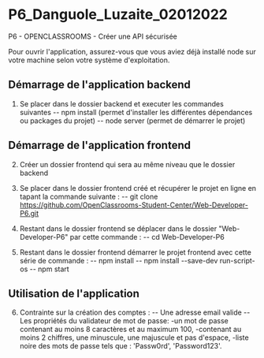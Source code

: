 # P6_Danguole_Luzaite_02012022

P6 - OPENCLASSROOMS - Créer une API sécurisée

Pour ouvrir l'application, assurez-vous que vous aviez déjà installé node sur votre machine selon votre système d'exploitation.

## Démarrage de l'application backend
1. Se placer dans le dossier backend et executer les commandes suivantes
    -- npm install (permet d'installer les différentes dépendances ou packages du projet)
    -- node server (permet de démarrer le projet)

## Démarrage de l'application frontend
2. Créer un dossier frontend qui sera au même niveau que le dossier backend

3. Se placer dans le dossier frontend créé et récupérer le projet en ligne en tapant la commande suivante :
    -- git clone https://github.com/OpenClassrooms-Student-Center/Web-Developer-P6.git
    
4. Restant dans le dossier frontend se déplacer dans le dossier "Web-Developer-P6" par cette commande :
    -- cd Web-Developer-P6

5. Restant dans le dossier frontend démarrer le projet frontend avec cette série de commande :
    -- npm install
    -- npm install --save-dev run-script-os
    -- npm start


## Utilisation de l'application
6. Contrainte sur la création des comptes :
    -- Une adresse email valide
    -- Les propriétés du validateur de mot de passe:
       -un mot de passe contenant au moins 8 caractères et au maximum 100, 
       -contenant au moins 2 chiffres, une minuscule, une majuscule et pas d'espace,
       -liste noire des mots de passe tels que : 'Passw0rd', 'Password123'.

